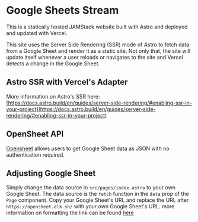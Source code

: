 # Google Sheets Stream

This is a statically hosted JAMStack website built with Astro and deployed and updated with Vercel.

This site uses the Server Side Rendering (SSR) mode of Astro to fetch data from a Google Sheet and render it as a static site. Not only that, the site will update itself whenever a user reloads or navigates to the site and Vercel detects a change in the Google Sheet.

## Astro SSR with Vercel's Adapter

More information on Astro's SSR here: [https://docs.astro.build/en/guides/server-side-rendering/#enabling-ssr-in-your-project](https://docs.astro.build/en/guides/server-side-rendering/#enabling-ssr-in-your-project)

## OpenSheet API

[Opensheet](https://github.com/benborgers/opensheet) allows users to get Google Sheet data as JSON with no authentication required.

## Adjusting Google Sheet

Simply change the data source in `src/pages/index.astro` to your own Google Sheet. The data source is the `fetch` function in the `data` prop of the `Page` component. Copy your Google Sheet's URL and replace the URL after `https://opensheet.elk.sh/` with your own Google Sheet's URL. more information on formatting the link can be found [here](https://github.com/benborgers/opensheet#documentation)
